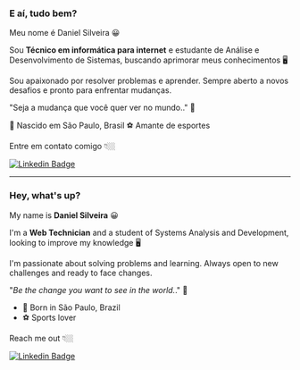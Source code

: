 ### E aí, tudo bem?
Meu nome é Daniel Silveira 😀

Sou **Técnico em informática para internet** e estudante de Análise e Desenvolvimento de Sistemas, buscando aprimorar meus conhecimentos 🖥️

Sou apaixonado por resolver problemas e aprender. Sempre aberto a novos desafios e pronto para enfrentar mudanças.

"Seja a mudança que você quer ver no mundo.." 🧠

📍 Nascido em São Paulo, Brasil
⚽ Amante de esportes

Entre em contato comigo 👇🏼

[![Linkedin Badge](https://img.shields.io/badge/-LinkedIn-blue?style=flat-square&logo=Linkedin&logoColor=white&link=https://www.linkedin.com/in/dansilver07/)](https://www.linkedin.com/in/dansilver07/)
***
### Hey, what's up?

My name is **Daniel Silveira** 😀

I'm a **Web Technician** and a student of Systems Analysis and Development, looking to improve my knowledge 🖥️

I'm passionate about solving problems and learning. Always open to new challenges and ready to face changes.

"_Be the change you want to see in the world._." 🧠

 - 📍 Born in São Paulo, Brazil 
 - ⚽ Sports lover

Reach me out 👇🏼

[![Linkedin Badge](https://img.shields.io/badge/-LinkedIn-blue?style=flat-square&logo=Linkedin&logoColor=white&link=https://www.linkedin.com/in/dansilver07/)](https://www.linkedin.com/in/dansilver07/)
